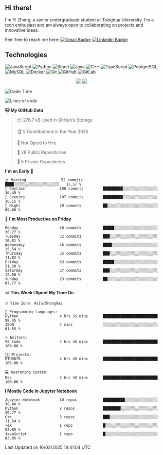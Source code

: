 ## Hi there!

I'm Yi Zheng, a senior undergraduate student at Tsinghua University. I'm a tech enthusiast and am always open to collaborating on projects and innovative ideas.

Feel free to reach me here: [![Gmail Badge](https://img.shields.io/badge/-zhengyi20thu@gmail.com-c14438?style=flat-square&logo=Gmail&logoColor=white&link=mailto:zhengyi20thu@gmail.com)](mailto:zhengyi20thu@gmail.com)
[![Linkedin Badge](https://img.shields.io/badge/-yizheng20-blue?style=flat-square&logo=Linkedin&logoColor=white&link=https://www.linkedin.com/in/yizheng20/)](https://www.linkedin.com/in/yi-zheng-mfe/)

## Technologies

![JavaScript](https://img.shields.io/badge/-JavaScript-black?style=flat-square&logo=javascript)
![Python](https://img.shields.io/badge/-Python-black?style=flat-square&logo=Python)
![React](https://img.shields.io/badge/-React-black?style=flat-square&logo=react)
![Java](https://img.shields.io/badge/-java-E34A86?style=flat-square&logo=java)
![C++](https://img.shields.io/badge/-C++-00599C?style=flat-square&logo=c)
![TypeScript](https://img.shields.io/badge/-TypeScript-007ACC?style=flat-square&logo=typescript)
![PostgreSQL](https://img.shields.io/badge/-PostgreSQL-336791?style=flat-square&logo=postgresql)
![MySQL](https://img.shields.io/badge/-MySQL-black?style=flat-square&logo=mysql)
![Docker](https://img.shields.io/badge/-Docker-black?style=flat-square&logo=docker)
![Git](https://img.shields.io/badge/-Git-black?style=flat-square&logo=git)
![GitHub](https://img.shields.io/badge/-GitHub-181717?style=flat-square&logo=github)
![GitLab](https://img.shields.io/badge/-GitLab-FCA121?style=flat-square&logo=gitlab)

<p align="center">
    <img src = "https://github-readme-stats.vercel.app/api?username=Zheng-Yi-git&show_icons=true&theme=yeblu&hide_border=true&count_private=true">
    <img src = "https://github-readme-stats.vercel.app/api/top-langs/?username=Zheng-Yi-git&hide=html,css&theme=yeblu&layout=compact&hide_border=true&count_private=true&langs_count=8">
</p>

<!--START_SECTION:waka-->
![Code Time](http://img.shields.io/badge/Code%20Time-1%2C154%20hrs%2020%20mins-blue)

![Lines of code](https://img.shields.io/badge/From%20Hello%20World%20I%27ve%20Written-2.7%20million%20lines%20of%20code-blue)

**🐱 My GitHub Data** 

> 📦 276.7 kB Used in GitHub's Storage 
 > 
> 🏆 5 Contributions in the Year 2025
 > 
> 🚫 Not Opted to Hire
 > 
> 📜 28 Public Repositories 
 > 
> 🔑 5 Private Repositories 
 > 
**I'm an Early 🐤** 

```text
🌞 Morning                52 commits          ████░░░░░░░░░░░░░░░░░░░░░   17.57 % 
🌆 Daytime                108 commits         █████████░░░░░░░░░░░░░░░░   36.49 % 
🌃 Evening                107 commits         █████████░░░░░░░░░░░░░░░░   36.15 % 
🌙 Night                  29 commits          ██░░░░░░░░░░░░░░░░░░░░░░░   09.80 % 
```
📅 **I'm Most Productive on Friday** 

```text
Monday                   60 commits          █████░░░░░░░░░░░░░░░░░░░░   20.27 % 
Tuesday                  32 commits          ███░░░░░░░░░░░░░░░░░░░░░░   10.81 % 
Wednesday                46 commits          ████░░░░░░░░░░░░░░░░░░░░░   15.54 % 
Thursday                 35 commits          ███░░░░░░░░░░░░░░░░░░░░░░   11.82 % 
Friday                   63 commits          █████░░░░░░░░░░░░░░░░░░░░   21.28 % 
Saturday                 37 commits          ███░░░░░░░░░░░░░░░░░░░░░░   12.50 % 
Sunday                   23 commits          ██░░░░░░░░░░░░░░░░░░░░░░░   07.77 % 
```


📊 **This Week I Spent My Time On** 

```text
🕑︎ Time Zone: Asia/Shanghai

💬 Programming Languages: 
Python                   4 hrs 35 mins       █████████████████████████   98.45 % 
JSON                     4 mins              ░░░░░░░░░░░░░░░░░░░░░░░░░   01.55 % 

🔥 Editors: 
VS Code                  4 hrs 40 mins       █████████████████████████   100.00 % 

🐱‍💻 Projects: 
MTH9879                  4 hrs 40 mins       █████████████████████████   100.00 % 

💻 Operating System: 
Mac                      4 hrs 40 mins       █████████████████████████   100.00 % 
```

**I Mostly Code in Jupyter Notebook** 

```text
Jupyter Notebook         10 repos            ██████████░░░░░░░░░░░░░░░   38.46 % 
Python                   8 repos             ████████░░░░░░░░░░░░░░░░░   30.77 % 
C++                      3 repos             ███░░░░░░░░░░░░░░░░░░░░░░   11.54 % 
TeX                      1 repo              █░░░░░░░░░░░░░░░░░░░░░░░░   03.85 % 
JavaScript               1 repo              █░░░░░░░░░░░░░░░░░░░░░░░░   03.85 % 
```




 Last Updated on 16/02/2025 18:41:04 UTC
<!--END_SECTION:waka-->
